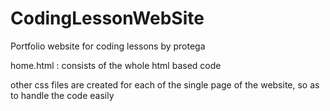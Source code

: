 # CodingLessonWebSite
Portfolio website for coding lessons by protega


home.html : consists of the whole html based code

other css files are created for each of the single page of the website, so as to handle the code easily
